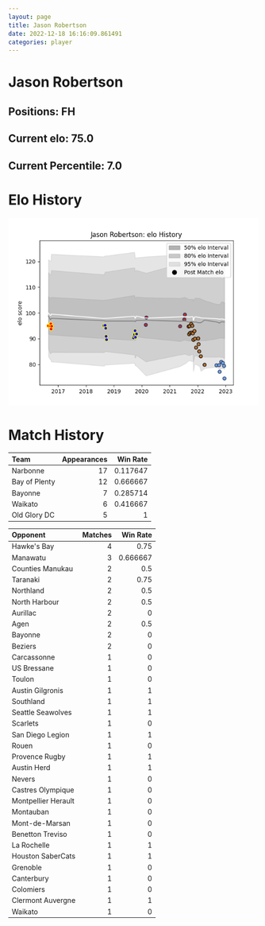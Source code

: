 ```yaml
---  
layout: page  
title: Jason Robertson  
date: 2022-12-18 16:16:09.861491  
categories: player  
---
```

# Jason Robertson

## Positions: FH

## Current elo: 75.0

## Current Percentile: 7.0

# Elo History


![elo history](history_JasonRobertson.png)
# Match History


| Team          |   Appearances |   Win Rate |
|:--------------|--------------:|-----------:|
| Narbonne      |            17 |   0.117647 |
| Bay of Plenty |            12 |   0.666667 |
| Bayonne       |             7 |   0.285714 |
| Waikato       |             6 |   0.416667 |
| Old Glory DC  |             5 |   1        |

| Opponent            |   Matches |   Win Rate |
|:--------------------|----------:|-----------:|
| Hawke's Bay         |         4 |   0.75     |
| Manawatu            |         3 |   0.666667 |
| Counties Manukau    |         2 |   0.5      |
| Taranaki            |         2 |   0.75     |
| Northland           |         2 |   0.5      |
| North Harbour       |         2 |   0.5      |
| Aurillac            |         2 |   0        |
| Agen                |         2 |   0.5      |
| Bayonne             |         2 |   0        |
| Beziers             |         2 |   0        |
| Carcassonne         |         1 |   0        |
| US Bressane         |         1 |   0        |
| Toulon              |         1 |   0        |
| Austin Gilgronis    |         1 |   1        |
| Southland           |         1 |   1        |
| Seattle Seawolves   |         1 |   1        |
| Scarlets            |         1 |   0        |
| San Diego Legion    |         1 |   1        |
| Rouen               |         1 |   0        |
| Provence Rugby      |         1 |   1        |
| Austin Herd         |         1 |   1        |
| Nevers              |         1 |   0        |
| Castres Olympique   |         1 |   0        |
| Montpellier Herault |         1 |   0        |
| Montauban           |         1 |   0        |
| Mont-de-Marsan      |         1 |   0        |
| Benetton Treviso    |         1 |   0        |
| La Rochelle         |         1 |   1        |
| Houston SaberCats   |         1 |   1        |
| Grenoble            |         1 |   0        |
| Canterbury          |         1 |   0        |
| Colomiers           |         1 |   0        |
| Clermont Auvergne   |         1 |   1        |
| Waikato             |         1 |   0        |